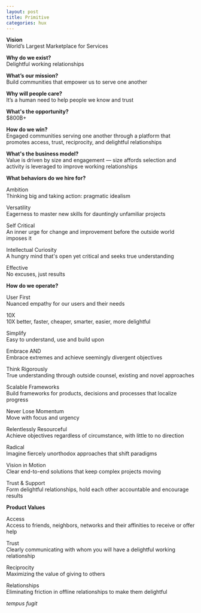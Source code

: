 ```yaml
---
layout: post
title: Primitive
categories: hux
---
```


**Vision**  
World’s Largest Marketplace for Services

**Why do we exist?**  
Delightful working relationships

**What’s our mission?**  
Build communities that empower us to serve one another

**Why will people care?**  
It’s a human need to help people we know and trust

**What's the opportunity?**  
$800B+

**How do we win?**  
Engaged communities serving one another through a platform that promotes access, trust, reciprocity, and delightful relationships

**What's the business model?**  
Value is driven by size and engagement — size affords selection and activity is leveraged to improve working relationships

**What behaviors do we hire for?**  

Ambition  
Thinking big and taking action: pragmatic idealism

Versatility  
Eagerness to master new skills for dauntingly unfamiliar projects

Self Critical  
An inner urge for change and improvement before the outside world imposes it

Intellectual Curiosity  
A hungry mind that's open yet critical and seeks true understanding

Effective  
No excuses, just results

**How do we operate?**  
           
User First  
Nuanced empathy for our users and their needs

10X  
10X better, faster, cheaper, smarter, easier, more delightful

Simplify  
Easy to understand, use and build upon

Embrace AND  
Embrace extremes and achieve seemingly divergent objectives

Think Rigorously  
True understanding through outside counsel, existing and novel approaches

Scalable Frameworks  
Build frameworks for products, decisions and processes that localize progress

Never Lose Momentum  
Move with focus and urgency

Relentlessly Resourceful  
Achieve objectives regardless of circumstance, with little to no direction

Radical  
Imagine fiercely unorthodox approaches that shift paradigms

Vision in Motion  
Clear end-to-end solutions that keep complex projects moving

Trust & Support  
Form delightful relationships, hold each other accountable and encourage results

**Product Values**
     
Access  
Access to friends, neighbors, networks and their affinities to receive or offer help
     
Trust  
Clearly communicating with whom you will have a delightful working relationship
     
Reciprocity  
Maximizing the value of giving to others
     
Relationships  
Eliminating friction in offline relationships to make them delightful
     
*tempus fugit*
